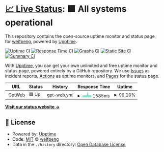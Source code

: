 # [📈 Live Status](https://status.asset-system.com): <!--live status--> **🟩 All systems operational**

This repository contains the open-source uptime monitor and status page for [weifpeng](https://status.asset-system.com), powered by [Upptime](https://github.com/upptime/upptime).

[![Uptime CI](https://github.com/weifpeng/uptime/workflows/Uptime%20CI/badge.svg)](https://github.com/weifpeng/uptime/actions?query=workflow%3A%22Uptime+CI%22)
[![Response Time CI](https://github.com/weifpeng/uptime/workflows/Response%20Time%20CI/badge.svg)](https://github.com/weifpeng/uptime/actions?query=workflow%3A%22Response+Time+CI%22)
[![Graphs CI](https://github.com/weifpeng/uptime/workflows/Graphs%20CI/badge.svg)](https://github.com/weifpeng/uptime/actions?query=workflow%3A%22Graphs+CI%22)
[![Static Site CI](https://github.com/weifpeng/uptime/workflows/Static%20Site%20CI/badge.svg)](https://github.com/weifpeng/uptime/actions?query=workflow%3A%22Static+Site+CI%22)
[![Summary CI](https://github.com/weifpeng/uptime/workflows/Summary%20CI/badge.svg)](https://github.com/weifpeng/uptime/actions?query=workflow%3A%22Summary+CI%22)

With [Upptime](https://upptime.js.org), you can get your own unlimited and free uptime monitor and status page, powered entirely by a GitHub repository. We use [Issues](https://github.com/weifpeng/uptime/issues) as incident reports, [Actions](https://github.com/weifpeng/uptime/actions) as uptime monitors, and [Pages](https://status.asset-system.com) for the status page.

<!--start: status pages-->
<!-- This summary is generated by Upptime (https://github.com/upptime/upptime) -->
<!-- Do not edit this manually, your changes will be overwritten -->
<!-- prettier-ignore -->
| URL | Status | History | Response Time | Uptime |
| --- | ------ | ------- | ------------- | ------ |
| <img alt="" src="https://icons.duckduckgo.com/ip3/chatgpt.asset-system.com.ico" height="13"> [GptWeb](https://chatgpt.asset-system.com) | 🟩 Up | [gpt-web.yml](https://github.com/weifpeng/uptime/commits/HEAD/history/gpt-web.yml) | <details><summary><img alt="Response time graph" src="./graphs/gpt-web/response-time-week.png" height="20"> 1585ms</summary><br><a href="https://status.asset-system.com/history/gpt-web"><img alt="Response time 1439" src="https://img.shields.io/endpoint?url=https%3A%2F%2Fraw.githubusercontent.com%2Fweifpeng%2Fuptime%2FHEAD%2Fapi%2Fgpt-web%2Fresponse-time.json"></a><br><a href="https://status.asset-system.com/history/gpt-web"><img alt="24-hour response time 1333" src="https://img.shields.io/endpoint?url=https%3A%2F%2Fraw.githubusercontent.com%2Fweifpeng%2Fuptime%2FHEAD%2Fapi%2Fgpt-web%2Fresponse-time-day.json"></a><br><a href="https://status.asset-system.com/history/gpt-web"><img alt="7-day response time 1585" src="https://img.shields.io/endpoint?url=https%3A%2F%2Fraw.githubusercontent.com%2Fweifpeng%2Fuptime%2FHEAD%2Fapi%2Fgpt-web%2Fresponse-time-week.json"></a><br><a href="https://status.asset-system.com/history/gpt-web"><img alt="30-day response time 1444" src="https://img.shields.io/endpoint?url=https%3A%2F%2Fraw.githubusercontent.com%2Fweifpeng%2Fuptime%2FHEAD%2Fapi%2Fgpt-web%2Fresponse-time-month.json"></a><br><a href="https://status.asset-system.com/history/gpt-web"><img alt="1-year response time 1439" src="https://img.shields.io/endpoint?url=https%3A%2F%2Fraw.githubusercontent.com%2Fweifpeng%2Fuptime%2FHEAD%2Fapi%2Fgpt-web%2Fresponse-time-year.json"></a></details> | <details><summary><a href="https://status.asset-system.com/history/gpt-web">99.10%</a></summary><a href="https://status.asset-system.com/history/gpt-web"><img alt="All-time uptime 99.70%" src="https://img.shields.io/endpoint?url=https%3A%2F%2Fraw.githubusercontent.com%2Fweifpeng%2Fuptime%2FHEAD%2Fapi%2Fgpt-web%2Fuptime.json"></a><br><a href="https://status.asset-system.com/history/gpt-web"><img alt="24-hour uptime 100.00%" src="https://img.shields.io/endpoint?url=https%3A%2F%2Fraw.githubusercontent.com%2Fweifpeng%2Fuptime%2FHEAD%2Fapi%2Fgpt-web%2Fuptime-day.json"></a><br><a href="https://status.asset-system.com/history/gpt-web"><img alt="7-day uptime 99.10%" src="https://img.shields.io/endpoint?url=https%3A%2F%2Fraw.githubusercontent.com%2Fweifpeng%2Fuptime%2FHEAD%2Fapi%2Fgpt-web%2Fuptime-week.json"></a><br><a href="https://status.asset-system.com/history/gpt-web"><img alt="30-day uptime 99.58%" src="https://img.shields.io/endpoint?url=https%3A%2F%2Fraw.githubusercontent.com%2Fweifpeng%2Fuptime%2FHEAD%2Fapi%2Fgpt-web%2Fuptime-month.json"></a><br><a href="https://status.asset-system.com/history/gpt-web"><img alt="1-year uptime 99.70%" src="https://img.shields.io/endpoint?url=https%3A%2F%2Fraw.githubusercontent.com%2Fweifpeng%2Fuptime%2FHEAD%2Fapi%2Fgpt-web%2Fuptime-year.json"></a></details>

<!--end: status pages-->

[**Visit our status website →**](https://status.asset-system.com)

## 📄 License

- Powered by: [Upptime](https://github.com/upptime/upptime)
- Code: [MIT](./LICENSE) © [weifpeng](https://status.asset-system.com)
- Data in the `./history` directory: [Open Database License](https://opendatacommons.org/licenses/odbl/1-0/)

